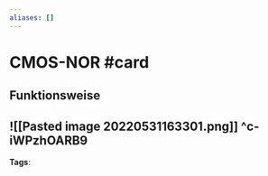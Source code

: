 ```yaml
---
aliases: []
---
```


# CMOS-NOR #card
## Funktionsweise
![[Pasted image 20220531163301.png]]
^c-iWPzhOARB9
---
**Tags**: 